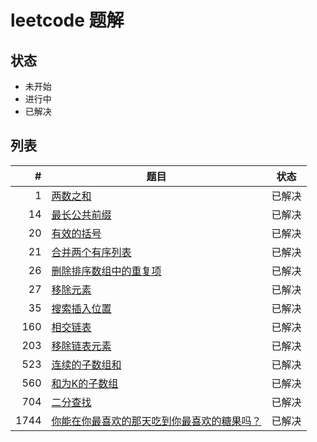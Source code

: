 # leetcode 题解

## 状态

-   未开始
-   进行中
-   已解决

## 列表

|    # | 题目                                                                                                                  | 状态   |
|-----:|-----------------------------------------------------------------------------------------------------------------------|--------|
|    1 | [两数之和](./problems/1.two-sum.md)                                                                                   | 已解决 |
|   14 | [最长公共前缀](./problems/14.longest-common-prefix.md)                                                                | 已解决 |
|   20 | [有效的括号](./problems/20.valid-parentheses.md)                                                                      | 已解决 |
|   21 | [合并两个有序列表](./problems/21.merge-two-sorted-lists.md)                                                           | 已解决 |
|   26 | [删除排序数组中的重复项](./problems/26.remove-duplicates-from-sorted-array.md)                                        | 已解决 |
|   27 | [移除元素](./problems/27.remove-element.md)                                                                           | 已解决 |
|   35 | [搜索插入位置](./problems/35.search-insert-position.md)                                                               | 已解决 |
|  160 | [相交链表](./problems/160.intersection-of-two-linked-lists.md)                                                        | 已解决 |
|  203 | [移除链表元素](./problems/203.remove-linked-list-elements.md)                                                         | 已解决 |
|  523 | [连续的子数组和](./problems/523.continuous-subarray-sum.md)                                                           | 已解决 |
|  560 | [和为K的子数组](./problems/560.subarray-sum-equals-k.md)                                                              | 已解决 |
|  704 | [二分查找](./problems/704.binary-search.md)                                                                           | 已解决 |
| 1744 | [你能在你最喜欢的那天吃到你最喜欢的糖果吗？](./problems/1744.can-you-eat-your-favorite-candy-on-your-favorite-day.md) | 已解决 |
